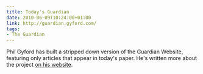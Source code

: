 ```yaml
---
title: Today's Guardian
date: 2010-06-09T10:24:00+01:00
link: http://guardian.gyford.com/
tags:
- The Guardian
---
```

Phil Gyford has built a stripped down version of the Guardian Website, featuring only articles that appear in today's paper. He's written more about the project [on his website][1].

[1]: http://www.gyford.com/phil/writing/2010/06/09/todays-guardian.php

